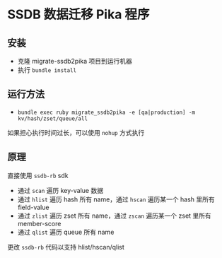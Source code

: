 
# SSDB 数据迁移 Pika 程序

## 安装

* 克隆 migrate-ssdb2pika 项目到运行机器
* 执行 `bundle install`

## 运行方法

* `bundle exec ruby migrate_ssdb2pika -e [qa|production] -m kv/hash/zset/queue/all`

如果担心执行时间过长，可以使用 `nohup` 方式执行

## 原理

直接使用 `ssdb-rb` sdk

* 通过 `scan` 遍历 key-value 数据
* 通过 `hlist` 遍历 hash 所有 name，通过 `hscan` 遍历某一个 hash 里所有 field-value
* 通过 `zlist` 遍历 zset 所有 name，通过 `zscan` 遍历某一个 zset 里所有 member-score
* 通过 `qlist` 遍历 queue 所有 name

更改 `ssdb-rb` 代码以支持 hlist/hscan/qlist
